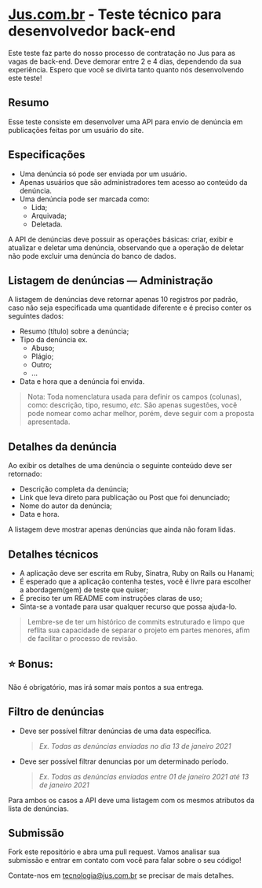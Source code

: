 # [Jus.com.br](https://jus.com.br) - Teste técnico para desenvolvedor back-end

Este teste faz parte do nosso processo de contratação no Jus para as vagas de back-end. Deve demorar entre 2 e 4 dias, dependendo da sua experiência. Espero que você se divirta tanto quanto nós desenvolvendo este teste!


## Resumo

Esse teste consiste em desenvolver uma API para envio de denúncia em publicações feitas por um usuário do site.


## Especificações

  - Uma denúncia só pode ser enviada por um usuário.
  - Apenas usuários que são administradores tem acesso ao conteúdo da denúncia.
  - Uma denúncia pode ser marcada como:
    - Lida;
    - Arquivada;
    - Deletada.

A API de denúncias deve possuir as operações básicas: criar, exibir e atualizar e deletar uma denúncia, observando que a operação de deletar não pode excluir uma denúncia do banco de dados.


## Listagem de denúncias — Administração

A listagem de denúncias deve retornar apenas 10 registros por padrão, caso não seja especificada uma quantidade diferente e é preciso conter os seguintes dados:
  - Resumo (título) sobre a denúncia;
  - Tipo da denúncia ex.
    - Abuso;
    - Plágio;
    - Outro;
    - ...
  - Data e hora que a denúncia foi envida.

> Nota: Toda nomenclatura usada para definir os campos (colunas), como: descrição, tipo, resumo, _etc_. São apenas sugestões, você pode nomear como achar melhor, porém, deve seguir com a proposta apresentada.


## Detalhes da denúncia

Ao exibir os detalhes de uma denúncia o seguinte conteúdo deve ser retornado:
  - Descrição completa da denúncia;
  - Link que leva direto para publicação ou Post que foi denunciado;
  - Nome do autor da denúncia;
  - Data e hora.

A listagem deve mostrar apenas denúncias que ainda não foram lidas.


## Detalhes técnicos

  - A aplicação deve ser escrita em Ruby, Sinatra, Ruby on Rails ou Hanami;
  - É esperado que a aplicação contenha testes, você é livre para escolher a abordagem(gem) de teste que quiser;
  - É preciso ter um README com instruções claras de uso;
  - Sinta-se a vontade para usar qualquer recurso que possa ajuda-lo.

> Lembre-se de ter um histórico de commits estruturado e limpo que reflita sua capacidade de separar o projeto em partes menores, afim de facilitar o processo de revisão.


## ⭐️ Bonus:

Não é obrigatório, mas irá somar mais pontos a sua entrega.


## Filtro de denúncias

  - Deve ser possível filtrar denúncias de uma data específica.

    >_Ex. Todas as denúncias enviadas no dia 13 de janeiro 2021_

  - Deve ser possível filtrar denuncias por um determinado período.

    >_Ex. Todas as denúncias enviadas entre 01 de janeiro 2021 até 13 de janeiro 2021_

Para ambos os casos a API deve uma listagem com os mesmos atributos da lista de denúncias.


## Submissão

Fork este repositório e abra uma pull request. Vamos analisar sua submissão e entrar em contato com você para falar sobre o seu código!

Contate-nos em [tecnologia@jus.com.br](mailto:tecnologia@jus.com.br) se precisar de mais detalhes.
